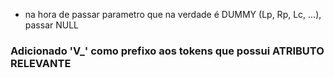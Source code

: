 - na hora de passar parametro que na verdade é DUMMY (Lp, Rp, Lc, ...), passar NULL

### Adicionado 'V_' como prefixo aos tokens que possui ATRIBUTO RELEVANTE